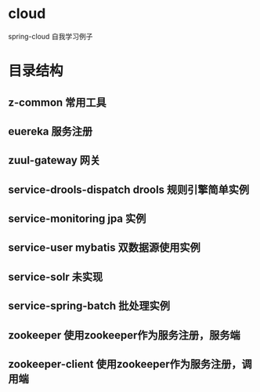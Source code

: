 # cloud
spring-cloud 自我学习例子

# 目录结构
## z-common 常用工具

## euereka 服务注册
## zuul-gateway 网关

## service-drools-dispatch drools 规则引擎简单实例
## service-monitoring jpa 实例
## service-user mybatis 双数据源使用实例

## service-solr 未实现
## service-spring-batch 批处理实例

## zookeeper 使用zookeeper作为服务注册，服务端
## zookeeper-client 使用zookeeper作为服务注册，调用端



